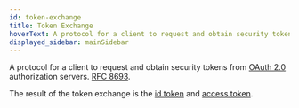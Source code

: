 ```yaml
---
id: token-exchange
title: Token Exchange
hoverText: A protocol for a client to request and obtain security tokens from [OAuth 2.0](/docs/terms/oauth) authorization servers. [RFC 8693](https://datatracker.ietf.org/doc/html/rfc8693)
displayed_sidebar: mainSidebar
---
```


A protocol for a client to request and obtain security tokens from [OAuth 2.0](/docs/terms/oauth) authorization servers. [RFC 8693](https://datatracker.ietf.org/doc/html/rfc8693).

The result of the token exchange is the [id token](/docs/terms/id-token) and [access token](/docs/terms/access-token).